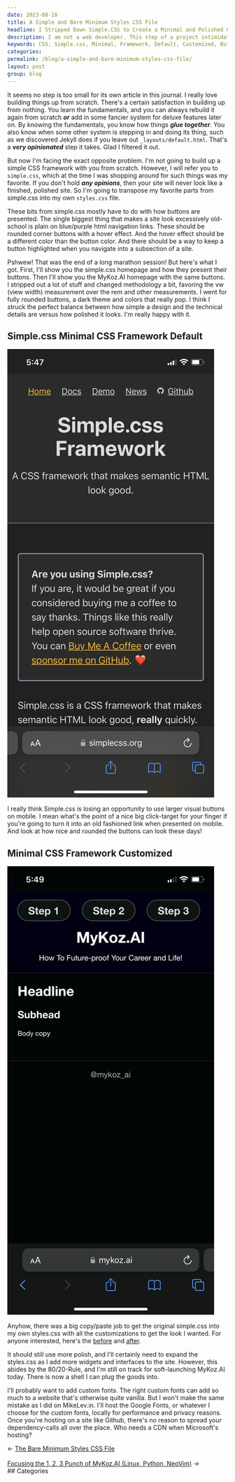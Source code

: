 ```yaml
---
date: 2023-08-10
title: A Simple and Bare Minimum Styles CSS File
headline: I Stripped Down Simple.CSS to Create a Minimal and Polished CSS Framework for MyKoz.AI
description: I am not a web developer. This step of a project intimidates me. Instead of using the next shiny bells and whistles JavaScript Framework, I prefer to build nearly from scratch and reacquaint myself with the latest Web fundamentals. I recently customized the Simple.css Minimal CSS Framework to get the perfect balance between technical details and a polished look. Check out the before and after versions to see the transformation!
keywords: CSS, Simple.css, Minimal, Framework, Default, Customized, Buttons, Visual, Mobile, Click-Target, Links, Rounded, Copy/Paste, Before, After
categories: 
permalink: /blog/a-simple-and-bare-minimum-styles-css-file/
layout: post
group: blog
---
```



It seems no step is too small for its own article in this journal. I really
love building things up from scratch. There's a certain satisfaction in
building up from nothing. You learn the fundamentals, and you can always
rebuild it again from scratch ***or*** add in some fancier system for deluxe
features later on. By knowing the fundamentals, you know how things ***glue
together***. You also know when some other system is stepping in and doing its
thing, such as we discovered Jekyll does if you leave out
`_layouts/default.html`. That's a ***very opinionated*** step it takes. Glad I
filtered it out.

But now I'm facing the exact opposite problem. I'm not going to build up a
simple CSS framework with you from scratch. However, I will refer you to
`simple.css`, which at the time I was shopping around for such things was my
favorite. If you don't hold ***any opinions***, then your site will never look
like a finished, polished site. So I'm going to transpose my favorite parts
from simple.css into my own `styles.css` file.

These bits from simple.css mostly have to do with how buttons are presented.
The single biggest thing that makes a site look excessively old-school is plain
on blue/purple html navigation links. These should be rounded corner buttons
with a hover effect. And the hover effect should be a different color than the
button color. And there should be a way to keep a button highlighted when you
navigate into a subsection of a site.

Pshwew! That was the end of a long marathon session! But here's what I got.
First, I'll show you the simple.css homepage and how they present their
buttons. Then I'll show you the MyKoz.AI homepage with the same buttons. I
stripped out a lot of stuff and changed methodology a bit, favoring the vw
(view width) measurement over the rem and other measurements. I went for fully
rounded buttons, a dark theme and colors that really pop. I think I struck the
perfect balance between how simple a design and the technical details are
versus how polished it looks. I'm really happy with it.

## Simple.css Minimal CSS Framework Default

![Simple CSS Minimal CSS Framework Default](/assets/images/simple-css-minimal-css-framework-default.PNG)

I really think Simple.css is losing an opportunity to use larger visual buttons
on mobile. I mean what's the point of a nice big click-target for your finger
if you're going to turn it into an old fashioned link when presented on mobile.
And look at how nice and rounded the buttons can look these days!

## Minimal CSS Framework Customized

![Minimal Css Framework Customized](/assets/images/minimal-css-framework-customized.PNG)

Anyhow, there was a big copy/paste job to get the original simple.css into my
own styles.css with all the customizations to get the look I wanted. For anyone
interested, here's the [before](https://cdn.simplecss.org/simple.css) and
[after](https://mykoz.ai/css/styles.css).

It should still use more polish, and I'll certainly need to expand the
styles.css as I add more widgets and interfaces to the site. However, this
abides by the 80/20-Rule, and I'm still on track for soft-launching MyKoz.AI
today. There is now a shell I can plug the goods into.

I'll probably want to add custom fonts. The right custom fonts can add so much
to a website that's otherwise quite vanilla. But I won't make the same mistake
as I did on MikeLev.in. I'll host the Google Fonts, or whatever I choose for
the custom fonts, locally for performance and privacy reasons. Once you're
hosting on a site like Github, there's no reason to spread your
dependency-calls all over the place. Who needs a CDN when Microsoft's hosting?











<div class="arrow-links"><div class="post-nav-prev"><span class="arrow">&larr;&nbsp;</span><a href="/blog/the-bare-minimum-styles-css-file/">The Bare Minimum Styles CSS File</a></div> &nbsp; <div class="post-nav-next"><a href="/blog/focusing-the-1-2-3-punch-of-mykoz-ai-linux-python-neovim/">Focusing the 1, 2, 3 Punch of MyKoz.AI (Linux, Python, NeoVim)</a><span class="arrow">&nbsp;&rarr;</span></div></div>
## Categories

<ul></ul>